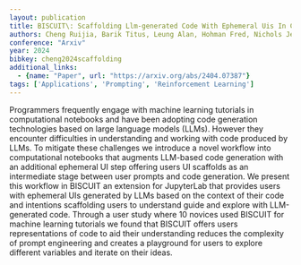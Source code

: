 ```yaml
---
layout: publication
title: BISCUIT\: Scaffolding Llm-generated Code With Ephemeral Uis In Computational Notebooks
authors: Cheng Ruijia, Barik Titus, Leung Alan, Hohman Fred, Nichols Jeffrey
conference: "Arxiv"
year: 2024
bibkey: cheng2024scaffolding
additional_links:
  - {name: "Paper", url: "https://arxiv.org/abs/2404.07387"}
tags: ['Applications', 'Prompting', 'Reinforcement Learning']
---
```

Programmers frequently engage with machine learning tutorials in computational notebooks and have been adopting code generation technologies based on large language models (LLMs). However they encounter difficulties in understanding and working with code produced by LLMs. To mitigate these challenges we introduce a novel workflow into computational notebooks that augments LLM-based code generation with an additional ephemeral UI step offering users UI scaffolds as an intermediate stage between user prompts and code generation. We present this workflow in BISCUIT an extension for JupyterLab that provides users with ephemeral UIs generated by LLMs based on the context of their code and intentions scaffolding users to understand guide and explore with LLM-generated code. Through a user study where 10 novices used BISCUIT for machine learning tutorials we found that BISCUIT offers users representations of code to aid their understanding reduces the complexity of prompt engineering and creates a playground for users to explore different variables and iterate on their ideas.
